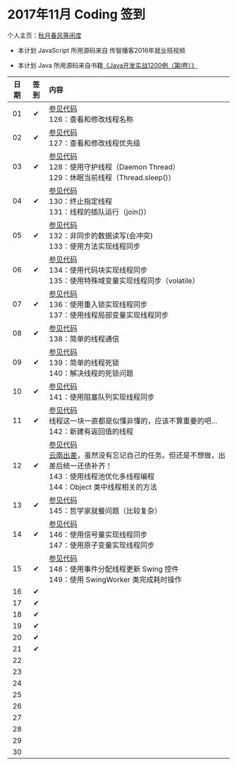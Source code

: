 # 2017年11月 Coding 签到

个人主页：<a href="http://renkaigis.com/" target="_blank">秋月春风等闲度</a>

- 本计划 JavaScript 所用源码来自 传智播客2016年就业班视频

- 本计划 Java 所用源码来自书籍<a href="https://book.douban.com/subject/5417003/" target="_blank">《Java开发实战1200例（第Ⅰ卷）》</a>

| 日期 | 签到 | 内容 |
| :---: | :---: | :--- |
| 01 | ✔ | <a href="https://github.com/renkaigis/KeepCoding/tree/master/2017/11/01" target="_blank">参见代码</a><br>126：查看和修改线程名称 |
| 02 | ✔ | <a href="https://github.com/renkaigis/KeepCoding/tree/master/2017/11/02" target="_blank">参见代码</a><br>127：查看和修改线程优先级 |
| 03 | ✔ | <a href="https://github.com/renkaigis/KeepCoding/tree/master/2017/11/03" target="_blank">参见代码</a><br>128：使用守护线程（Daemon Thread）<br>129：休眠当前线程（Thread.sleep()） |
| 04 | ✔ | <a href="https://github.com/renkaigis/KeepCoding/tree/master/2017/11/04" target="_blank">参见代码</a><br>130：终止指定线程<br>131：线程的插队运行（join()） |
| 05 | ✔ | <a href="https://github.com/renkaigis/KeepCoding/tree/master/2017/11/05" target="_blank">参见代码</a><br>132：非同步的数据读写(会冲突)<br>133：使用方法实现线程同步 |
| 06 | ✔ | <a href="https://github.com/renkaigis/KeepCoding/tree/master/2017/11/06" target="_blank">参见代码</a><br>134：使用代码块实现线程同步<br>135：使用特殊域变量实现线程同步（volatile） |
| 07 | ✔ | <a href="https://github.com/renkaigis/KeepCoding/tree/master/2017/11/07" target="_blank">参见代码</a><br>136：使用重入锁实现线程同步<br>137：使用线程局部变量实现线程同步 |
| 08 | ✔ | <a href="https://github.com/renkaigis/KeepCoding/tree/master/2017/11/08" target="_blank">参见代码</a><br>138：简单的线程通信<br> |
| 09 | ✔ | <a href="https://github.com/renkaigis/KeepCoding/tree/master/2017/11/09" target="_blank">参见代码</a><br>139：简单的线程死锁<br>140：解决线程的死锁问题 |
| 10 | ✔ | <a href="https://github.com/renkaigis/KeepCoding/tree/master/2017/11/10" target="_blank">参见代码</a><br>141：使用阻塞队列实现线程同步<br> |
| 11 | ✔ | <a href="https://github.com/renkaigis/KeepCoding/tree/master/2017/11/11" target="_blank">参见代码</a><br>线程这一块一直都是似懂非懂的，应该不算重要的吧…<br>142：新建有返回值的线程 |
| 12 | ✔ | <a href="https://github.com/renkaigis/KeepCoding/tree/master/2017/11/12" target="_blank">参见代码</a><br><a href="http://blog.renkaigis.com/posts/Mine/2017-11-20-experiment-in-Kunming-Dianchi">云南出差</a>，虽然没有忘记自己的任务。但还是不想做，出差后统一还债补齐！<br>143：使用线程池优化多线程编程<br>144：Object 类中线程相关的方法 |
| 13 | ✔ | <a href="https://github.com/renkaigis/KeepCoding/tree/master/2017/11/13" target="_blank">参见代码</a><br>145：哲学家就餐问题（比较复杂） |
| 14 | ✔ | <a href="https://github.com/renkaigis/KeepCoding/tree/master/2017/11/14" target="_blank">参见代码</a><br>146：使用信号量实现线程同步<br>147：使用原子变量实现线程同步 |
| 15 | ✔ | <a href="https://github.com/renkaigis/KeepCoding/tree/master/2017/11/15" target="_blank">参见代码</a><br>148：使用事件分配线程更新 Swing 控件<br>149：使用 SwingWorker 类完成耗时操作 |
| 16 | ✔ | <a href="https://github.com/renkaigis/KeepCoding/tree/master/2017/11/16" target="_blank"></a><br> |
| 17 | ✔ | <a href="https://github.com/renkaigis/KeepCoding/tree/master/2017/11/17" target="_blank"></a><br> |
| 18 | ✔ | <a href="https://github.com/renkaigis/KeepCoding/tree/master/2017/11/18" target="_blank"></a><br> |
| 19 | ✔ | <a href="https://github.com/renkaigis/KeepCoding/tree/master/2017/11/19" target="_blank"></a><br> |
| 20 | ✔ | <a href="https://github.com/renkaigis/KeepCoding/tree/master/2017/11/20" target="_blank"></a><br> |
| 21 | ✔ | <a href="https://github.com/renkaigis/KeepCoding/tree/master/2017/11/21" target="_blank"></a><br> |
| 22 |  | <a href="https://github.com/renkaigis/KeepCoding/tree/master/2017/11/22" target="_blank"></a><br> |
| 23 |  | <a href="https://github.com/renkaigis/KeepCoding/tree/master/2017/11/23" target="_blank"></a><br> |
| 24 |  | <a href="https://github.com/renkaigis/KeepCoding/tree/master/2017/11/24" target="_blank"></a><br> |
| 25 |  | <a href="https://github.com/renkaigis/KeepCoding/tree/master/2017/11/25" target="_blank"></a><br> |
| 26 |  | <a href="https://github.com/renkaigis/KeepCoding/tree/master/2017/11/26" target="_blank"></a><br> |
| 27 |  | <a href="https://github.com/renkaigis/KeepCoding/tree/master/2017/11/27" target="_blank"></a><br> |
| 28 |  | <a href="https://github.com/renkaigis/KeepCoding/tree/master/2017/11/28" target="_blank"></a><br> |
| 29 |  | <a href="https://github.com/renkaigis/KeepCoding/tree/master/2017/11/29" target="_blank"></a><br> |
| 30 |  | <a href="https://github.com/renkaigis/KeepCoding/tree/master/2017/11/30" target="_blank"></a><br> |
